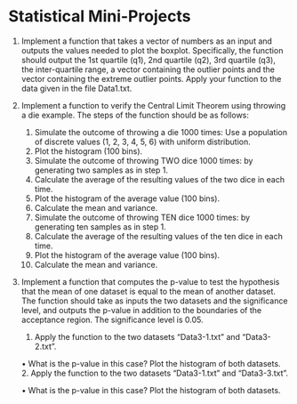 # Statistical Mini-Projects

1) Implement a function that takes a vector of numbers as an input and outputs the values needed to plot the boxplot. Specifically, the function should output the 1st quartile (q1), 2nd quartile (q2), 3rd quartile (q3), the inter-quartile range, a vector containing the outlier points and the vector containing the extreme outlier points. Apply your function to the data given in the file Data1.txt.

2) Implement a function to verify the Central Limit Theorem using throwing a die example. The steps of the function should be as follows:
   1. Simulate the outcome of throwing a die 1000 times: Use a population of discrete values (1, 2, 3, 4, 5, 6) with uniform distribution.
   2. Plot the histogram (100 bins).
   3. Simulate the outcome of throwing TWO dice 1000 times: by generating two samples as in step 1.
   4. Calculate the average of the resulting values of the two dice in each time.
   5. Plot the histogram of the average value (100 bins).
   6. Calculate the mean and variance.
   7. Simulate the outcome of throwing TEN dice 1000 times: by generating ten samples as in step 1.
   8. Calculate the average of the resulting values of the ten dice in each time.
   9. Plot the histogram of the average value (100 bins).
   10. Calculate the mean and variance.
  
3) Implement a function that computes the p-value to test the hypothesis that the mean of one dataset is equal to the mean of another dataset. The function should take as inputs the two datasets and the significance level, and outputs the p-value in addition to the boundaries of the acceptance region. The significance level is 0.05.
    1. Apply the function to the two datasets “Data3-1.txt” and “Data3-2.txt”.
  
    • What is the p-value in this case? Plot the histogram of both datasets.
   2. Apply the function to the two datasets “Data3-1.txt” and “Data3-3.txt”.
  
    • What is the p-value in this case? Plot the histogram of both datasets.
